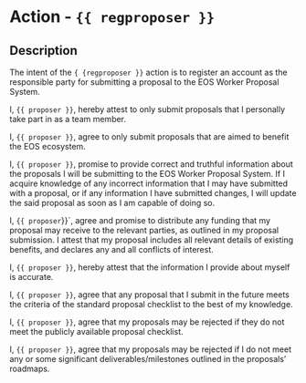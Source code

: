 # Action - `{{ regproposer }}`

## Description

The intent of the `{ {regproposer }}` action is to register an account as the responsible party for submitting a proposal to the EOS Worker Proposal System.

I, `{{ proposer }}`, hereby attest to only submit proposals that I personally take part in as a team member.

I, `{{ proposer }}`, agree to only submit proposals that are aimed to benefit the EOS ecosystem.

I, `{{ proposer }}`, promise to provide correct and truthful information about the proposals I will be submitting to the EOS Worker Proposal System. If I acquire knowledge of any incorrect information that I may have submitted with a proposal, or if any information I have submitted changes, I will update the said proposal as soon as I am capable of doing so.

I, `{{ proposer`}}`, agree and promise to distribute any funding that my proposal may receive to the relevant parties, as outlined in my proposal submission. I attest that my proposal includes all relevant details of existing benefits, and declares any and all conflicts of interest.

I, `{{ proposer }}`, hereby attest that the information I provide about myself is accurate.

I, `{{ proposer }}`, agree that any proposal that I submit in the future meets the criteria of the standard proposal checklist to the best of my knowledge.

I, `{{ proposer }}`, agree that my proposals may be rejected if they do not meet the publicly available proposal checklist.

I, `{{ proposer }}`, agree that my proposals may be rejected if I do not meet any or some significant deliverables/milestones outlined in the proposals’ roadmaps.
